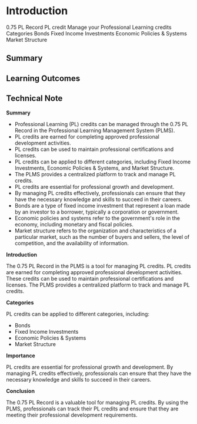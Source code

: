 # Introduction

0.75 PL Record PL credit Manage your Professional Learning credits Categories Bonds Fixed Income Investments Economic Policies & Systems Market Structure

## Summary



## Learning Outcomes



## Technical Note

**Summary**

* Professional Learning (PL) credits can be managed through the 0.75 PL Record in the Professional Learning Management System (PLMS).
* PL credits are earned for completing approved professional development activities.
* PL credits can be used to maintain professional certifications and licenses.
* PL credits can be applied to different categories, including Fixed Income Investments, Economic Policies & Systems, and Market Structure.
* The PLMS provides a centralized platform to track and manage PL credits.
* PL credits are essential for professional growth and development.
* By managing PL credits effectively, professionals can ensure that they have the necessary knowledge and skills to succeed in their careers.
* Bonds are a type of fixed income investment that represent a loan made by an investor to a borrower, typically a corporation or government.
* Economic policies and systems refer to the government's role in the economy, including monetary and fiscal policies.
* Market structure refers to the organization and characteristics of a particular market, such as the number of buyers and sellers, the level of competition, and the availability of information.

**Introduction**

The 0.75 PL Record in the PLMS is a tool for managing PL credits. PL credits are earned for completing approved professional development activities. These credits can be used to maintain professional certifications and licenses. The PLMS provides a centralized platform to track and manage PL credits.

**Categories**

PL credits can be applied to different categories, including:

* Bonds
* Fixed Income Investments
* Economic Policies & Systems
* Market Structure

**Importance**

PL credits are essential for professional growth and development. By managing PL credits effectively, professionals can ensure that they have the necessary knowledge and skills to succeed in their careers.

**Conclusion**

The 0.75 PL Record is a valuable tool for managing PL credits. By using the PLMS, professionals can track their PL credits and ensure that they are meeting their professional development requirements.